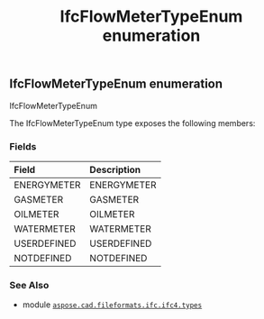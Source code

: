 ﻿---
title: IfcFlowMeterTypeEnum enumeration
second_title: Aspose.CAD for Python via .NET API References
description: 
type: docs
weight: 2810
url: /aspose.cad.fileformats.ifc.ifc4.types/ifcflowmetertypeenum/
is_root: false
---

## IfcFlowMeterTypeEnum enumeration

IfcFlowMeterTypeEnum



The IfcFlowMeterTypeEnum type exposes the following members:

### Fields
| Field | Description |
| :- | :- |
| ENERGYMETER | ENERGYMETER |
| GASMETER | GASMETER |
| OILMETER | OILMETER |
| WATERMETER | WATERMETER |
| USERDEFINED | USERDEFINED |
| NOTDEFINED | NOTDEFINED |



### See Also
* module [`aspose.cad.fileformats.ifc.ifc4.types`](..)
